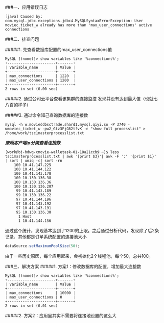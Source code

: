 ###一、应用错误日志
```log
[java] Caused by: com.mysql.jdbc.exceptions.jdbc4.MySQLSyntaxErrorException: User moviec_ticket_w already has more than 'max_user_connections' active connections
```

###二、排查问题

#####1. 先查看数据库配置的max_user_connections值
```text
MySQL [(none)]> show variables like '%connections%';
+----------------------+-------+
| Variable_name        | Value |
+----------------------+-------+
| max_connections      | 1220  |
| max_user_connections | 1200  |
+----------------------+-------+
2 rows in set (0.00 sec)
```
#####2. 通过公司云平台查看该集群的连接监控
发现并没有达到最大值（也就七八百的样子）

#####3. 通过命令知己查询数据库的连接数
```shell
mysql -h w.movieddbsctrade.shard1.mysql.qiyi.so -P 3740 -umoviec_ticket_w -pw2_Gtz3PjG62tfvK -e "show full processlist" > /home/work/tsc1masterprocesslist.txt
```
***按照客户端ip分类查看连接数***
```shell
[work@bj-bdwg-cmovie-walletask-01-18a21ccb9 ~]$ less tsc1masterprocesslist.txt | awk '{print $3}'| awk -F ':' '{print $1}' | sort | uniq -c| sort -rn
    100 10.41.147.225
    100 10.41.144.122
    100 10.41.143.178
    100 10.130.136.38
    100 10.130.136.36
    100 10.130.136.207
     99 10.41.143.189
     99 10.130.136.22
     97 10.41.144.196
     97 10.41.143.192
     97 10.41.143.191
     95 10.130.136.30
      1 Host
      1 10.41.144.156
```
通过这个统计，发现基本达到了1200的上限。之后通过分析代码，发现除了后2条记录，其他都是订单系统配置的连接池大小
```java
dataSource.setMaximumPoolSize(50);
```
由于一些历史原因，每个应用起来，会初始化2个线程池，每个50，总共100。

###三、解决方案
#####1. 方案1：修改数据库的配置，增加最大连接数
```text
MySQL [(none)]> show variables like '%connections%';
+----------------------+-------+
| Variable_name        | Value |
+----------------------+-------+
| max_connections      | 10000 |
| max_user_connections | 0     |
+----------------------+-------+
2 rows in set (0.01 sec)
```

#####2. 方案2：应用里其实不需要将连接池设置的这么大
